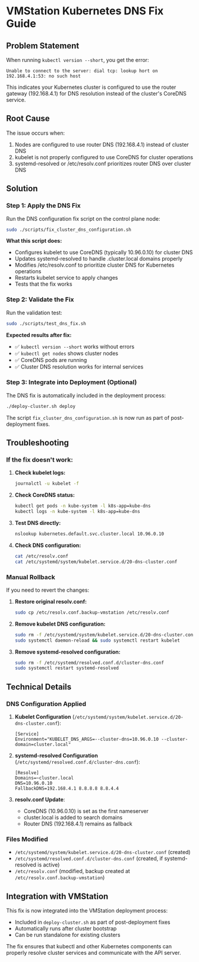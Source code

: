 # VMStation Kubernetes DNS Fix Guide

## Problem Statement
When running `kubectl version --short`, you get the error:
```
Unable to connect to the server: dial tcp: lookup hort on 192.168.4.1:53: no such host
```

This indicates your Kubernetes cluster is configured to use the router gateway (192.168.4.1) for DNS resolution instead of the cluster's CoreDNS service.

## Root Cause
The issue occurs when:
1. Nodes are configured to use router DNS (192.168.4.1) instead of cluster DNS
2. kubelet is not properly configured to use CoreDNS for cluster operations
3. systemd-resolved or /etc/resolv.conf prioritizes router DNS over cluster DNS

## Solution

### Step 1: Apply the DNS Fix
Run the DNS configuration fix script on the control plane node:

```bash
sudo ./scripts/fix_cluster_dns_configuration.sh
```

**What this script does:**
- Configures kubelet to use CoreDNS (typically 10.96.0.10) for cluster DNS
- Updates systemd-resolved to handle .cluster.local domains properly
- Modifies /etc/resolv.conf to prioritize cluster DNS for Kubernetes operations
- Restarts kubelet service to apply changes
- Tests that the fix works

### Step 2: Validate the Fix
Run the validation test:

```bash
sudo ./scripts/test_dns_fix.sh
```

**Expected results after fix:**
- ✅ `kubectl version --short` works without errors
- ✅ `kubectl get nodes` shows cluster nodes
- ✅ CoreDNS pods are running
- ✅ Cluster DNS resolution works for internal services

### Step 3: Integrate into Deployment (Optional)
The DNS fix is automatically included in the deployment process:

```bash
./deploy-cluster.sh deploy
```

The script `fix_cluster_dns_configuration.sh` is now run as part of post-deployment fixes.

## Troubleshooting

### If the fix doesn't work:

1. **Check kubelet logs:**
   ```bash
   journalctl -u kubelet -f
   ```

2. **Check CoreDNS status:**
   ```bash
   kubectl get pods -n kube-system -l k8s-app=kube-dns
   kubectl logs -n kube-system -l k8s-app=kube-dns
   ```

3. **Test DNS directly:**
   ```bash
   nslookup kubernetes.default.svc.cluster.local 10.96.0.10
   ```

4. **Check DNS configuration:**
   ```bash
   cat /etc/resolv.conf
   cat /etc/systemd/system/kubelet.service.d/20-dns-cluster.conf
   ```

### Manual Rollback
If you need to revert the changes:

1. **Restore original resolv.conf:**
   ```bash
   sudo cp /etc/resolv.conf.backup-vmstation /etc/resolv.conf
   ```

2. **Remove kubelet DNS configuration:**
   ```bash
   sudo rm -f /etc/systemd/system/kubelet.service.d/20-dns-cluster.conf
   sudo systemctl daemon-reload && sudo systemctl restart kubelet
   ```

3. **Remove systemd-resolved configuration:**
   ```bash
   sudo rm -f /etc/systemd/resolved.conf.d/cluster-dns.conf
   sudo systemctl restart systemd-resolved
   ```

## Technical Details

### DNS Configuration Applied

1. **Kubelet Configuration** (`/etc/systemd/system/kubelet.service.d/20-dns-cluster.conf`):
   ```
   [Service]
   Environment="KUBELET_DNS_ARGS=--cluster-dns=10.96.0.10 --cluster-domain=cluster.local"
   ```

2. **systemd-resolved Configuration** (`/etc/systemd/resolved.conf.d/cluster-dns.conf`):
   ```
   [Resolve]
   Domains=~cluster.local
   DNS=10.96.0.10
   FallbackDNS=192.168.4.1 8.8.8.8 8.8.4.4
   ```

3. **resolv.conf Update**:
   - CoreDNS (10.96.0.10) is set as the first nameserver
   - cluster.local is added to search domains
   - Router DNS (192.168.4.1) remains as fallback

### Files Modified
- `/etc/systemd/system/kubelet.service.d/20-dns-cluster.conf` (created)
- `/etc/systemd/resolved.conf.d/cluster-dns.conf` (created, if systemd-resolved is active)
- `/etc/resolv.conf` (modified, backup created at `/etc/resolv.conf.backup-vmstation`)

## Integration with VMStation

This fix is now integrated into the VMStation deployment process:
- Included in `deploy-cluster.sh` as part of post-deployment fixes
- Automatically runs after cluster bootstrap
- Can be run standalone for existing clusters

The fix ensures that kubectl and other Kubernetes components can properly resolve cluster services and communicate with the API server.